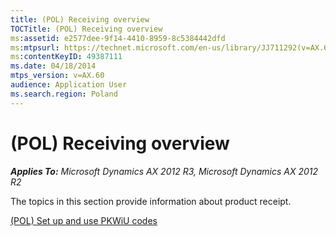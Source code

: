 ```yaml
---
title: (POL) Receiving overview
TOCTitle: (POL) Receiving overview
ms:assetid: e2577dee-9f14-4410-8959-8c5384442dfd
ms:mtpsurl: https://technet.microsoft.com/en-us/library/JJ711292(v=AX.60)
ms:contentKeyID: 49387111
ms.date: 04/18/2014
mtps_version: v=AX.60
audience: Application User
ms.search.region: Poland
---
```


# (POL) Receiving overview 


_**Applies To:** Microsoft Dynamics AX 2012 R3, Microsoft Dynamics AX 2012 R2_

The topics in this section provide information about product receipt.

[(POL) Set up and use PKWiU codes](pol-set-up-and-use-pkwiu-codes.md)

  


